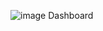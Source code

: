 ![image](https://github.com/reeserj/reeserj/assets/82838264/bd7656a2-07da-4e05-af76-0b2ccfa8826a)
Dashboard

